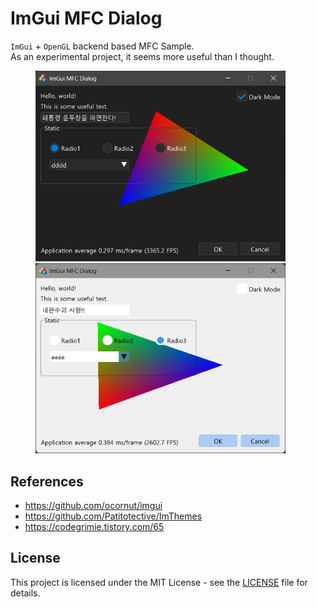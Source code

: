 # ImGui MFC Dialog
`ImGui` + `OpenGL` backend based MFC Sample.  
As an experimental project, it seems more useful than I thought.

<figure class="half">
<a href="ImGuiMfcDlg.png"><img width="400" src="ImGuiMfcDlg.png"></a>
&nbsp;
<a href="ImGuiMfcDlg-Light.png"><img width="400" src="ImGuiMfcDlg-Light.png"></a>
</figure>

## References
* https://github.com/ocornut/imgui
* https://github.com/Patitotective/ImThemes
* https://codegrimie.tistory.com/65

## License
This project is licensed under the MIT License - see the [LICENSE](LICENSE) file for details.
